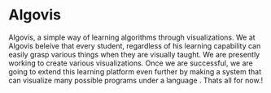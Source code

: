 # Algovis
Algovis, a simple way of learning algorithms through visualizations.
We at Algovis beleive that every student, regardless of his learning capability can easily
grasp various things when they are visually taught.
We are presently working to create various visualizations.
Once we are successful, we are going to extend this learning platform even further 
by making a system that can visualize many possible programs under a language .
Thats all for now.!
